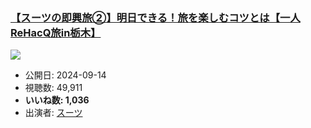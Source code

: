 ### [【スーツの即興旅②】明日できる！旅を楽しむコツとは【一人ReHacQ旅in栃木】](https://www.youtube.com/watch?v=YkKTo8-6A1E)
[![](https://img.youtube.com/vi/YkKTo8-6A1E/hqdefault.jpg)](https://www.youtube.com/watch?v=YkKTo8-6A1E)
-   公開日: 2024-09-14
-   視聴数: 49,911
-   **いいね数: 1,036**
-   出演者: [スーツ](/rehacq_fan/people/スーツ "wikilink")
